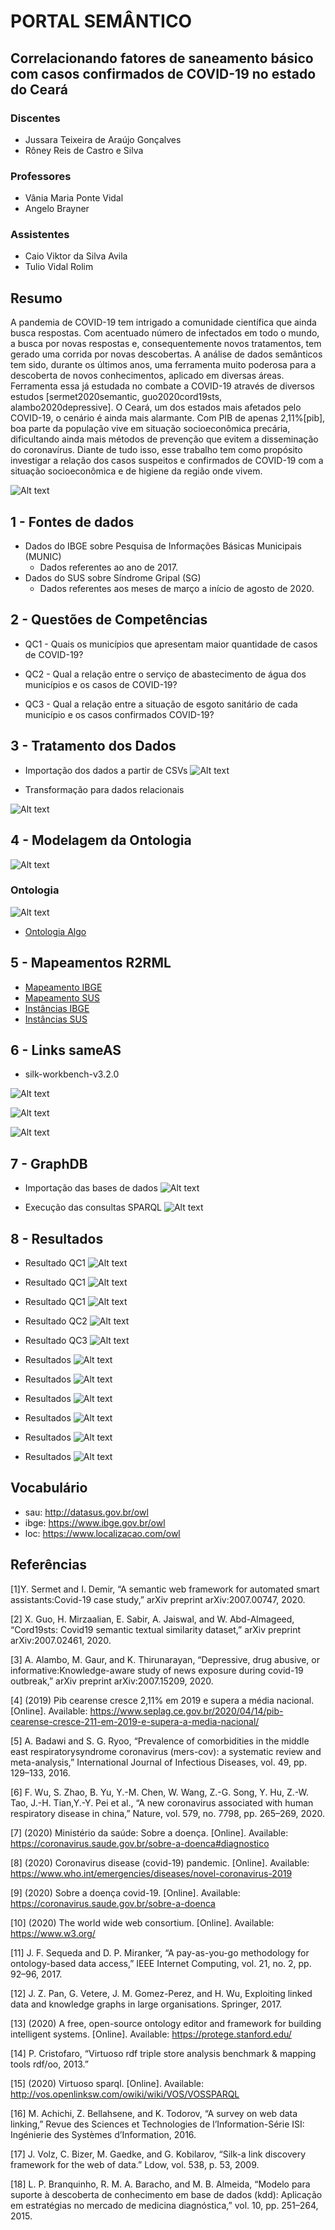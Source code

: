 # PORTAL SEMÂNTICO
## Correlacionando fatores de saneamento básico com casos confirmados de COVID-19 no estado do Ceará

### Discentes
* Jussara Teixeira de Araújo Gonçalves
* Rôney Reis de Castro e Silva

### Professores
* Vânia Maria Ponte Vidal
* Angelo Brayner 

### Assistentes
* Caio Viktor da Silva Avila
* Tulio Vidal Rolim 


## Resumo
A pandemia de COVID-19 tem intrigado a comunidade científica que ainda busca respostas. Com acentuado número de infectados em todo o mundo, a busca por novas respostas e, consequentemente novos tratamentos, tem gerado uma corrida por novas descobertas. A análise de dados semânticos tem sido, durante os últimos anos, uma ferramenta muito poderosa para a descoberta de novos conhecimentos, aplicado em diversas áreas. Ferramenta essa já estudada no combate a COVID-19 através de diversos estudos [sermet2020semantic, guo2020cord19sts, alambo2020depressive]. O Ceará, um dos estados mais afetados pelo COVID-19, o cenário é ainda mais alarmante. Com PIB de apenas 2,11\%[pib], boa parte da população vive em situação socioeconômica precária, dificultando ainda mais métodos de prevenção que evitem a disseminação do coronavírus. 
Diante de tudo isso, esse trabalho tem como propósito investigar a relação dos casos suspeitos e confirmados de COVID-19 com a situação socioeconômica e de higiene da região onde vivem.


![Alt text](img/arquitetura.png?raw=true "Arquitetura")

## 1 - Fontes de dados
* Dados do IBGE sobre Pesquisa de Informações Básicas Municipais (MUNIC)
  * Dados referentes ao ano de 2017.
* Dados do SUS sobre Síndrome Gripal (SG)
  * Dados referentes aos meses de março a início de agosto de 2020.


## 2 - Questões de Competências
* QC1 - Quais os municípios que apresentam maior quantidade de casos de COVID-19?

* QC2 - Qual a relação entre o serviço de abastecimento de água dos municípios e os casos de COVID-19?

* QC3 - Qual a relação entre a situação de esgoto sanitário de cada município e os casos confirmados COVID-19?

## 3 - Tratamento dos Dados
* Importação dos dados a partir de CSVs
![Alt text](img/csv.jpeg?raw=true "Arquivos CSV")

* Transformação para dados relacionais

![Alt text](img/modelagem.png?raw=true "Modelagem")


## 4 - Modelagem da Ontologia

![Alt text](img/modelagem.jpeg?raw=true "Modelagem")

### Ontologia

![Alt text](img/ontologia.jpg?raw=true "Arquitetura")

* <a href="files/ontologia_alvo_sau.owl" download>Ontologia Algo</a>


## 5 - Mapeamentos R2RML

* <a href="files/maps_ibge.ttl" download>Mapeamento IBGE</a>
* <a href="files/maps_sau.ttl" download>Mapeamento SUS</a>
* <a href="files/instances_ibge.ttl" download>Instâncias IBGE</a>
* <a href="files/instances_sau.ttl.zip" download>Instâncias SUS</a>
## 6 - Links sameAS

* silk-workbench-v3.2.0

![Alt text](img/linke1.jpeg?raw=true "Modelagem")

![Alt text](img/link2.jpeg?raw=true "Modelagem")

![Alt text](img/link3.jpeg?raw=true "Modelagem")

## 7 - GraphDB

* Importação das bases de dados
![Alt text](img/graph_imports.jpeg?raw=true "Modelagem")

* Execução das consultas SPARQL
![Alt text](img/graph.jpeg?raw=true "Modelagem")


## 8 - Resultados

* Resultado QC1
![Alt text](img/resultado1.jpg?raw=true "Resultado")

* Resultado QC1
![Alt text](img/resultado2.jpg?raw=true "Resultado")

* Resultado QC1
![Alt text](img/resultado3.jpg?raw=true "Resultado")

* Resultado QC2
![Alt text](img/resultado4.jpg?raw=true "Resultado")

* Resultado QC3
![Alt text](img/resultado5.jpg?raw=true "Resultado")

* Resultados
![Alt text](img/resultado6.jpg?raw=true "Resultado")

* Resultados
![Alt text](img/resultado7.jpg?raw=true "Resultado")


* Resultados
![Alt text](img/resultado8.jpg?raw=true "Resultado")


* Resultados
![Alt text](img/resultado9.jpg?raw=true "Resultado")

* Resultados
![Alt text](img/resultado10.jpg?raw=true "Resultado")

* Resultados
![Alt text](img/resultado11.jpg?raw=true "Resultado")



## Vocabulário

* sau: http://datasus.gov.br/owl 
* ibge: https://www.ibge.gov.br/owl
* loc: https://www.localizacao.com/owl 




## Referências

[1]Y. Sermet and I. Demir, “A semantic web framework for automated smart assistants:Covid-19 case study,” arXiv preprint arXiv:2007.00747, 2020.

[2] X. Guo, H. Mirzaalian, E. Sabir, A. Jaiswal, and W. Abd-Almageed, “Cord19sts: Covid19 semantic textual similarity dataset,” arXiv preprint arXiv:2007.02461, 2020.

[3] A. Alambo, M. Gaur, and K. Thirunarayan, “Depressive, drug abusive, or informative:Knowledge-aware study of news exposure during covid-19 outbreak,” arXiv preprint arXiv:2007.15209, 2020.

[4] (2019) Pib cearense cresce 2,11% em 2019 e supera a média nacional. [Online]. Available: https://www.seplag.ce.gov.br/2020/04/14/pib-cearense-cresce-211-em-2019-e-supera-a-media-nacional/

[5] A. Badawi and S. G. Ryoo, “Prevalence of comorbidities in the middle east respiratorysyndrome coronavirus (mers-cov): a systematic review and meta-analysis,” International Journal of Infectious Diseases, vol. 49, pp. 129–133, 2016.

[6] F. Wu, S. Zhao, B. Yu, Y.-M. Chen, W. Wang, Z.-G. Song, Y. Hu, Z.-W. Tao, J.-H. Tian,Y.-Y. Pei et al., “A new coronavirus associated with human respiratory disease in china,” Nature, vol. 579, no. 7798, pp. 265–269, 2020.

[7] (2020) Ministério da saúde: Sobre a doença. [Online]. Available: https://coronavirus.saude.gov.br/sobre-a-doenca#diagnostico

[8] (2020) Coronavirus disease (covid-19) pandemic. [Online]. Available: https://www.who.int/emergencies/diseases/novel-coronavirus-2019

[9] (2020) Sobre a doença covid-19. [Online]. Available: https://coronavirus.saude.gov.br/sobre-a-doenca

[10] (2020) The world wide web consortium. [Online]. Available: https://www.w3.org/

[11] J. F. Sequeda and D. P. Miranker, “A pay-as-you-go methodology for ontology-based data access,” IEEE Internet Computing, vol. 21, no. 2, pp. 92–96, 2017.

[12] J. Z. Pan, G. Vetere, J. M. Gomez-Perez, and H. Wu, Exploiting linked data and knowledge graphs in large organisations. Springer, 2017.

[13] (2020) A free, open-source ontology editor and framework for building intelligent systems. [Online]. Available: https://protege.stanford.edu/

[14] P. Cristofaro, “Virtuoso rdf triple store analysis benchmark & mapping tools rdf/oo, 2013.”

[15] (2020) Virtuoso sparql. [Online]. Available: http://vos.openlinksw.com/owiki/wiki/VOS/VOSSPARQL

[16] M. Achichi, Z. Bellahsene, and K. Todorov, “A survey on web data linking,” Revue des Sciences et Technologies de l’Information-Série ISI: Ingénierie des Systèmes d’Information, 2016.

[17] J. Volz, C. Bizer, M. Gaedke, and G. Kobilarov, “Silk-a link discovery framework for the web of data.” Ldow, vol. 538, p. 53, 2009.

[18] L. P. Branquinho, R. M. A. Baracho, and M. B. Almeida, “Modelo para suporte à descoberta de conhecimento em base de dados (kdd): Aplicação em estratégias no mercado de medicina diagnóstica,” vol. 10, pp. 251–264, 2015.
